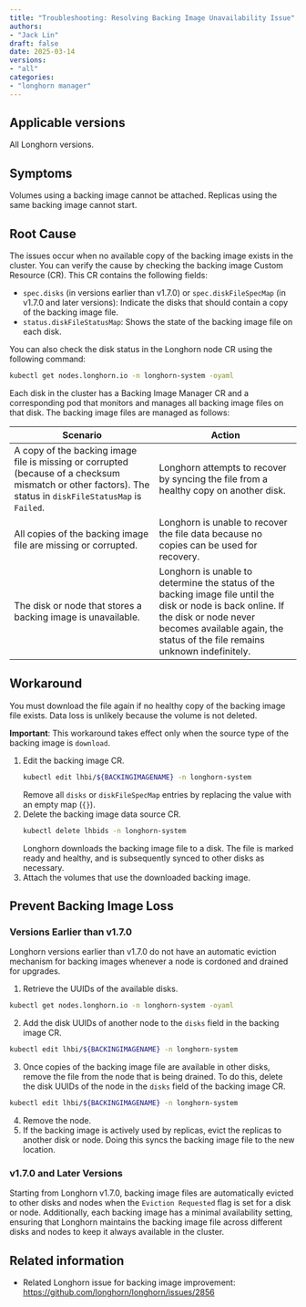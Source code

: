 ```yaml
---
title: "Troubleshooting: Resolving Backing Image Unavailability Issue"
authors:
- "Jack Lin"
draft: false
date: 2025-03-14
versions:
- "all"
categories:
- "longhorn manager"
---
```


## Applicable versions

All Longhorn versions.


## Symptoms

Volumes using a backing image cannot be attached. Replicas using the same backing image cannot start.

## Root Cause

The issues occur when no available copy of the backing image exists in the cluster. You can verify the cause by checking the backing image Custom Resource (CR). This CR contains the following fields:

- `spec.disks` (in versions earlier than v1.7.0) or `spec.diskFileSpecMap` (in v1.7.0 and later versions): Indicate the disks that should contain a copy of the backing image file.
- `status.diskFileStatusMap`: Shows the state of the backing image file on each disk.

You can also check the disk status in the Longhorn node CR using the following command:
```sh
kubectl get nodes.longhorn.io -n longhorn-system -oyaml
```

Each disk in the cluster has a Backing Image Manager CR and a corresponding pod that monitors and manages all backing image files on that disk. The backing image files are managed as follows:

| Scenario | Action |
| --- | --- |
| A copy of the backing image file is missing or corrupted (because of a checksum mismatch or other factors). The status in `diskFileStatusMap` is `Failed`. | Longhorn attempts to recover by syncing the file from a healthy copy on another disk. |
| All copies of the backing image file are missing or corrupted. | Longhorn is unable to recover the file data because no copies can be used for recovery. |
| The disk or node that stores a backing image is unavailable. | Longhorn is unable to determine the status of the backing image file until the disk or node is back online. If the disk or node never becomes available again, the status of the file remains unknown indefinitely. | 

## Workaround
You must download the file again if no healthy copy of the backing image file exists. Data loss is unlikely because the volume is not deleted.

**Important**: This workaround takes effect only when the source type of the backing image is `download`.

1. Edit the backing image CR.
   ```sh
   kubectl edit lhbi/${BACKINGIMAGENAME} -n longhorn-system
   ```
   Remove all `disks` or `diskFileSpecMap` entries by replacing the value with an empty map (`{}`).
2. Delete the backing image data source CR.
   ```sh
   kubectl delete lhbids -n longhorn-system
   ```
   Longhorn downloads the backing image file to a disk. The file is marked ready and healthy, and is subsequently synced to other disks as necessary.
3. Attach the volumes that use the downloaded backing image.

## Prevent Backing Image Loss

### Versions Earlier than v1.7.0

Longhorn versions earlier than v1.7.0 do not have an automatic eviction mechanism for backing images whenever a node is cordoned and drained for upgrades.

1. Retrieve the UUIDs of the available disks.
  ```sh
  kubectl get nodes.longhorn.io -n longhorn-system -oyaml
  ```
2. Add the disk UUIDs of another node to the `disks` field in the backing image CR.
  ```sh
  kubectl edit lhbi/${BACKINGIMAGENAME} -n longhorn-system
  ```
3. Once copies of the backing image file are available in other disks, remove the file from the node that is being drained. To do this, delete the disk UUIDs of the node in the `disks` field of the backing image CR.
  ```sh
  kubectl edit lhbi/${BACKINGIMAGENAME} -n longhorn-system
  ```
4. Remove the node.
5. If the backing image is actively used by replicas, evict the replicas to another disk or node. Doing this syncs the backing image file to the new location.

### v1.7.0 and Later Versions
Starting from Longhorn v1.7.0, backing image files are automatically evicted to other disks and nodes when the `Eviction Requested` flag is set for a disk or node. Additionally, each backing image has a minimal availability setting, ensuring that Longhorn maintains the backing image file across different disks and nodes to keep it always available in the cluster.

## Related information
- Related Longhorn issue for backing image improvement: https://github.com/longhorn/longhorn/issues/2856